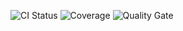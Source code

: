 ![CI Status](https://github.com/air2x/credit_bank/tree/develop/actions/workflows/ci.yml/badge.svg)
![Coverage](https://codecov.io/gh/air2x/credit_bank/branch/main/graph/badge.svg?token=${{secrets.CODECOV_TOKEN}})
![Quality Gate](https://sonarcloud.io/api/project_badges/measure?project=air2x_credit_bank&metric=alert_status)
